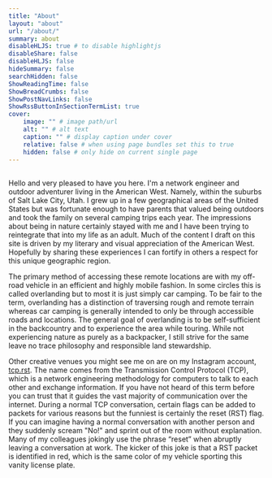 ```yaml
---
title: "About"
layout: "about"
url: "/about/"
summary: about
disableHLJS: true # to disable highlightjs
disableShare: false
disableHLJS: false
hideSummary: false
searchHidden: false
ShowReadingTime: false
ShowBreadCrumbs: false
ShowPostNavLinks: false
ShowRssButtonInSectionTermList: true
cover:
    image: "" # image path/url
    alt: "" # alt text
    caption: "" # display caption under cover
    relative: false # when using page bundles set this to true
    hidden: false # only hide on current single page
---
```


## 

Hello and very pleased to have you here. I'm a network engineer and outdoor adventurer living in the American West. Namely, within the suburbs of Salt Lake City, Utah. I grew up in a few geographical areas of the United States but was fortunate enough to have parents that valued being outdoors and took the family on several camping trips each year. The impressions about being in nature certainly stayed with me and I have been trying to reintegrate that into my life as an adult. Much of the content I draft on this site is driven by my literary and visual appreciation of the American West. Hopefully by sharing these experiences I can fortify in others a respect for this unique geographic region.

The primary method of accessing these remote locations are with my off-road vehicle in an efficient and highly mobile fashion. In some circles this is called overlanding but to most it is just simply car camping. To be fair to the term, overlanding has a distinction of traversing rough and remote terrain whereas car camping is generally intended to only be through accessible roads and locations. The general goal of overlanding is to be self-sufficient in the backcountry and to experience the area while touring. While not experiencing nature as purely as a backpacker, I still strive for the same leave no trace philosophy and responsible land stewardship.

Other creative venues you might see me on are on my Instagram account, [tcp.rst](https://www.instagram.com/tcp.rst/). The name comes from the Transmission Control Protocol (TCP), which is a network engineering methodology for computers to talk to each other and exchange information. If you have not heard of this term before you can trust that it guides the vast majority of communication over the internet. During a normal TCP conversation, certain flags can be added to packets for various reasons but the funniest is certainly the reset (RST) flag. If you can imagine having a normal conversation with another person and they suddenly scream "No!" and sprint out of the room without explanation. Many of my colleagues jokingly use the phrase “reset” when abruptly leaving a conversation at work. The kicker of this joke is that a RST packet is identified in red, which is the same color of my vehicle sporting this vanity license plate.
